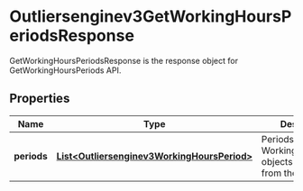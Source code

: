 

# Outliersenginev3GetWorkingHoursPeriodsResponse

GetWorkingHoursPeriodsResponse is the response object for GetWorkingHoursPeriods API.

## Properties

| Name | Type | Description | Notes |
|------------ | ------------- | ------------- | -------------|
|**periods** | [**List&lt;Outliersenginev3WorkingHoursPeriod&gt;**](Outliersenginev3WorkingHoursPeriod.md) | Periods is a list of WorkingHoursPeriod objects retrived from the database. |  [optional] |



